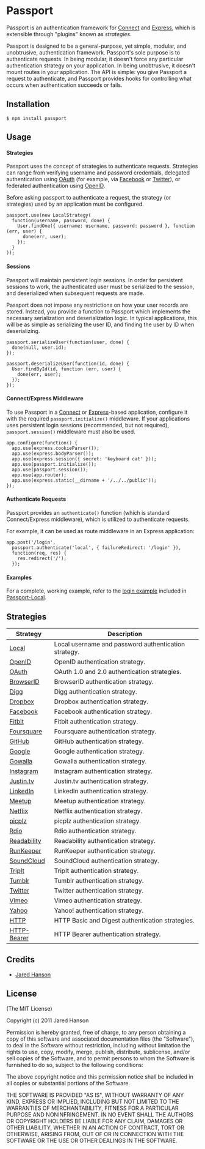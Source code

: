 # Passport

Passport is an authentication framework for [Connect](http://senchalabs.github.com/connect/)
and [Express](http://expressjs.com/), which is extensible through "plugins"
known as _strategies_.

Passport is designed to be a general-purpose, yet simple, modular, and
unobtrusive, authentication framework.  Passport's sole purpose is to
authenticate requests.  In being modular, it doesn't force any particular
authentication strategy on your application.  In being unobtrusive, it doesn't
mount routes in your application.  The API is simple: you give Passport a
request to authenticate, and Passport provides hooks for controlling what occurs
when authentication succeeds or fails.

## Installation

    $ npm install passport

## Usage

#### Strategies

Passport uses the concept of strategies to authenticate requests.  Strategies
can range from verifying username and password credentials, delegated
authentication using [OAuth](http://oauth.net/) (for example, via [Facebook](http://www.facebook.com/)
or [Twitter](http://twitter.com/)), or federated authentication using [OpenID](http://openid.net/).

Before asking passport to authenticate a request, the strategy (or strategies)
used by an application must be configured.

    passport.use(new LocalStrategy(
      function(username, password, done) {
        User.findOne({ username: username, password: password }, function (err, user) {
          done(err, user);
        });
      }
    ));

#### Sessions

Passport will maintain persistent login sessions.  In order for persistent
sessions to work, the authenticated user must be serialized to the session, and
deserialized when subsequent requests are made.

Passport does not impose any restrictions on how your user records are stored.
Instead, you provide a function to Passport which implements the necessary
serialization and deserialization logic.  In typical applications, this will be
as simple as serializing the user ID, and finding the user by ID when
deserializing.

    passport.serializeUser(function(user, done) {
      done(null, user.id);
    });

    passport.deserializeUser(function(id, done) {
      User.findById(id, function (err, user) {
        done(err, user);
      });
    });

#### Connect/Express Middleware

To use Passport in a [Connect](http://senchalabs.github.com/connect/) or
[Express](http://expressjs.com/)-based application, configure it with the
required `passport.initialize()` middleware.  If your applications uses
persistent login sessions (recommended, but not required), `passport.session()`
middleware must also be used.

    app.configure(function() {
      app.use(express.cookieParser());
      app.use(express.bodyParser());
      app.use(express.session({ secret: 'keyboard cat' }));
      app.use(passport.initialize());
      app.use(passport.session());
      app.use(app.router);
      app.use(express.static(__dirname + '/../../public'));
    });

#### Authenticate Requests

Passport provides an `authenticate()` function (which is standard
Connect/Express middleware), which is utilized to authenticate requests.

For example, it can be used as route middleware in an Express application:

    app.post('/login', 
      passport.authenticate('local', { failureRedirect: '/login' }),
      function(req, res) {
        res.redirect('/');
      });

#### Examples

For a complete, working example, refer to the [login example](https://github.com/jaredhanson/passport-local/tree/master/examples/login)
included in [Passport-Local](https://github.com/jaredhanson/passport-local).

## Strategies

<table>
  <thead>
    <tr><th>Strategy</th><th>Description</th>
  </thead>
  <tbody>
    <tr><td><a href="https://github.com/jaredhanson/passport-local">Local</a></td><td>Local username and password authentication strategy.</td></tr>
    <tr><td><a href="https://github.com/jaredhanson/passport-openid">OpenID</a></td><td>OpenID authentication strategy.</td></tr>
    <tr><td><a href="https://github.com/jaredhanson/passport-oauth">OAuth</a></td><td>OAuth 1.0 and 2.0 authentication strategies.</td></tr>
    <tr><td><a href="https://github.com/jaredhanson/passport-browserid">BrowserID</a></td><td>BrowserID authentication strategy.</td></tr>
    <tr><td><a href="https://github.com/jaredhanson/passport-digg">Digg</a></td><td>Digg authentication strategy.</td></tr>
    <tr><td><a href="https://github.com/jaredhanson/passport-dropbox">Dropbox</a></td><td>Dropbox authentication strategy.</td></tr>
    <tr><td><a href="https://github.com/jaredhanson/passport-facebook">Facebook</a></td><td>Facebook authentication strategy.</td></tr>
    <tr><td><a href="https://github.com/jaredhanson/passport-fitbit">Fitbit</a></td><td>Fitbit authentication strategy.</td></tr>
    <tr><td><a href="https://github.com/jaredhanson/passport-foursquare">Foursquare</a></td><td>Foursquare authentication strategy.</td></tr>
    <tr><td><a href="https://github.com/jaredhanson/passport-github">GitHub</a></td><td>GitHub authentication strategy.</td></tr>
    <tr><td><a href="https://github.com/jaredhanson/passport-google">Google</a></td><td>Google authentication strategy.</td></tr>
    <tr><td><a href="https://github.com/jaredhanson/passport-gowalla">Gowalla</a></td><td>Gowalla authentication strategy.</td></tr>
    <tr><td><a href="https://github.com/jaredhanson/passport-instagram">Instagram</a></td><td>Instagram authentication strategy.</td></tr>
    <tr><td><a href="https://github.com/jaredhanson/passport-justintv">Justin.tv</a></td><td>Justin.tv authentication strategy.</td></tr>
    <tr><td><a href="https://github.com/jaredhanson/passport-linkedin">LinkedIn</a></td><td>LinkedIn authentication strategy.</td></tr>
    <tr><td><a href="https://github.com/jaredhanson/passport-meetup">Meetup</a></td><td>Meetup authentication strategy.</td></tr>
    <tr><td><a href="https://github.com/jaredhanson/passport-netflix">Netflix</a></td><td>Netflix authentication strategy.</td></tr>
    <tr><td><a href="https://github.com/jaredhanson/passport-picplz">picplz</a></td><td>picplz authentication strategy.</td></tr>
    <tr><td><a href="https://github.com/jaredhanson/passport-rdio">Rdio</a></td><td>Rdio authentication strategy.</td></tr>
    <tr><td><a href="https://github.com/jaredhanson/passport-readability">Readability</a></td><td>Readability authentication strategy.</td></tr>
    <tr><td><a href="https://github.com/jaredhanson/passport-runkeeper">RunKeeper</a></td><td>RunKeeper authentication strategy.</td></tr>
    <tr><td><a href="https://github.com/jaredhanson/passport-soundcloud">SoundCloud</a></td><td>SoundCloud authentication strategy.</td></tr>
    <tr><td><a href="https://github.com/jaredhanson/passport-tripit">TripIt</a></td><td>TripIt authentication strategy.</td></tr>
    <tr><td><a href="https://github.com/jaredhanson/passport-tumblr">Tumblr</a></td><td>Tumblr authentication strategy.</td></tr>
    <tr><td><a href="https://github.com/jaredhanson/passport-twitter">Twitter</a></td><td>Twitter authentication strategy.</td></tr>
    <tr><td><a href="https://github.com/jaredhanson/passport-vimeo">Vimeo</a></td><td>Vimeo authentication strategy.</td></tr>
    <tr><td><a href="https://github.com/jaredhanson/passport-yahoo">Yahoo</a></td><td>Yahoo! authentication strategy.</td></tr>
    <tr><td><a href="https://github.com/jaredhanson/passport-http">HTTP</a></td><td>HTTP Basic and Digest authentication strategies.</td></tr>
    <tr><td><a href="https://github.com/jaredhanson/passport-http-bearer">HTTP-Bearer</a></td><td>HTTP Bearer authentication strategy.</td></tr>
  </tbody>
</table>

## Credits

  - [Jared Hanson](http://github.com/jaredhanson)

## License

(The MIT License)

Copyright (c) 2011 Jared Hanson

Permission is hereby granted, free of charge, to any person obtaining a copy of
this software and associated documentation files (the "Software"), to deal in
the Software without restriction, including without limitation the rights to
use, copy, modify, merge, publish, distribute, sublicense, and/or sell copies of
the Software, and to permit persons to whom the Software is furnished to do so,
subject to the following conditions:

The above copyright notice and this permission notice shall be included in all
copies or substantial portions of the Software.

THE SOFTWARE IS PROVIDED "AS IS", WITHOUT WARRANTY OF ANY KIND, EXPRESS OR
IMPLIED, INCLUDING BUT NOT LIMITED TO THE WARRANTIES OF MERCHANTABILITY, FITNESS
FOR A PARTICULAR PURPOSE AND NONINFRINGEMENT. IN NO EVENT SHALL THE AUTHORS OR
COPYRIGHT HOLDERS BE LIABLE FOR ANY CLAIM, DAMAGES OR OTHER LIABILITY, WHETHER
IN AN ACTION OF CONTRACT, TORT OR OTHERWISE, ARISING FROM, OUT OF OR IN
CONNECTION WITH THE SOFTWARE OR THE USE OR OTHER DEALINGS IN THE SOFTWARE.

